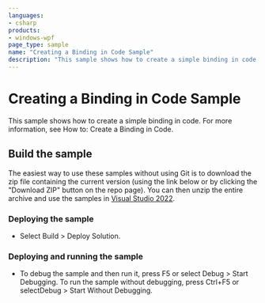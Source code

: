 ```yaml
---
languages:
- csharp
products:
- windows-wpf
page_type: sample
name: "Creating a Binding in Code Sample"        
description: "This sample shows how to create a simple binding in code. For more information, see How to: Create a Binding in Code."
---
```


# Creating a Binding in Code Sample
This sample shows how to create a simple binding in code. For more information, see How to: Create a Binding in Code.

## Build the sample
The easiest way to use these samples without using Git is to download the zip file containing the current version (using the link below or by clicking the "Download ZIP" button on the repo page). You can then unzip the entire archive and use the samples in [Visual Studio 2022](https://www.visualstudio.com/wpf-vs).

### Deploying the sample
- Select Build > Deploy Solution. 

### Deploying and running the sample
- To debug the sample and then run it, press F5 or select Debug >  Start Debugging. To run the sample without debugging, press Ctrl+F5 or selectDebug > Start Without Debugging. 


